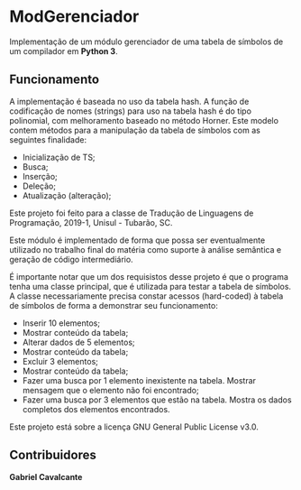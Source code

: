 # ModGerenciador
Implementação de um módulo gerenciador de uma tabela de símbolos de um compilador em **Python 3**.

## Funcionamento

A implementação é baseada no uso da tabela hash. A função de codificação de nomes (strings) para uso na tabela hash é do tipo polinomial, com melhoramento baseado no método Horner. Este modelo contem métodos para a manipulação da tabela de símbolos com as seguintes finalidade:

* Inicialização de TS;
* Busca;
* Inserção;
* Deleção;
* Atualização (alteração);

Este projeto foi feito para a classe de Tradução de Linguagens de Programação, 2019-1, Unisul - Tubarão, SC.

Este módulo é implementado de forma que possa ser eventualmente utilizado no trabalho final do matéria como suporte à análise semântica e geração de código intermediário.

É importante notar que um dos requisistos desse projeto é que o programa tenha uma classe principal, que é utilizada para testar a tabela de símbolos. A classe necessariamente precisa constar acessos (hard-coded) à tabela de símbolos de forma a demonstrar seu funcionamento:
* Inserir 10 elementos;
* Mostrar conteúdo da tabela;
* Alterar dados de 5 elementos;
* Mostrar conteúdo da tabela;
* Excluir 3 elementos;
* Mostrar conteúdo da tabela;
* Fazer uma busca por 1 elemento inexistente na tabela. Mostrar mensagem que o elemento não foi encontrado;
* Fazer uma busca por 3 elementos que estão na tabela. Mostra os dados completos dos elementos encontrados.

Este projeto está sobre a licença GNU General Public License v3.0.

## Contribuidores
**Gabriel Cavalcante**
